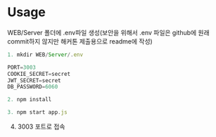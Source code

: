# Usage

WEB/Server 폴더에 .env파일 생성(보안을 위해서 .env 파일은 github에 원래 commit하지 않지만 해커톤 제출용으로 readme에 작성)

```jsx
1. mkdir WEB/Server/.env

PORT=3003
COOKIE_SECRET=secret
JWT_SECRET=secret
DB_PASSWORD=6060
```
```jsx
2. npm install
```
```jsx
3. npm start app.js
```
4. 3003 포트로 접속
